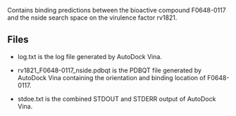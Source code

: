 Contains binding predictions between the bioactive compound F0648-0117 and the nside search space on the virulence factor rv1821.

## Files

- log.txt is the log file generated by AutoDock Vina.

- rv1821_F0648-0117_nside.pdbqt is the PDBQT file generated by AutoDock Vina containing the orientation and binding location of F0648-0117.

- stdoe.txt is the combined STDOUT and STDERR output of AutoDock Vina.


